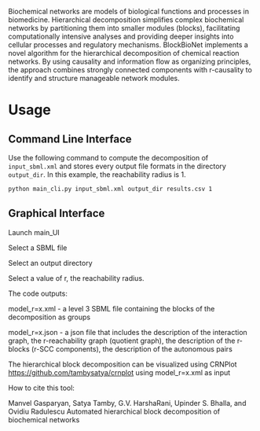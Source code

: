 Biochemical networks are models of biological functions and processes in biomedicine. 
Hierarchical decomposition simplifies complex biochemical networks by partitioning them 
into smaller modules (blocks), facilitating computationally intensive analyses and providing 
deeper insights into cellular processes and regulatory mechanisms. 
BlockBioNet implements a novel algorithm for the hierarchical decomposition of chemical reaction
networks. By using causality and information flow as organizing principles, 
the approach combines strongly connected components with r-causality to identify 
and structure manageable network modules.


# Usage

## Command Line Interface

Use the following command to compute the decomposition of `input_sbml.xml` and stores every output file formats in the directory `output_dir`. In this example, the reachability radius is $1$.

```bash
python main_cli.py input_sbml.xml output_dir results.csv 1
```


## Graphical Interface

Launch main_UI

Select a SBML file  

Select an output directory

Select a value of r, the reachability radius. 

The code outputs: 

model_r=x.xml - a level 3 SBML file containing the blocks of the decomposition as groups

model_r=x.json - a json file that includes the description of the interaction graph, the r-reachability 
graph (quotient graph), the description of the r-blocks (r-SCC components),  the description of the
autonomous pairs 

The hierarchical block decomposition can be visualized using CRNPlot https://github.com/tambysatya/crnplot
using model_r=x.xml as input

How to cite this tool:

Manvel Gasparyan, Satya Tamby, G.V. HarshaRani, Upinder S. Bhalla, and Ovidiu Radulescu
Automated hierarchical block decomposition of biochemical networks


